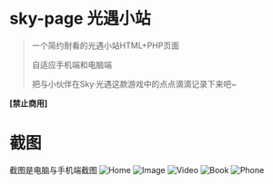 # sky-page 光遇小站

> 一个简约耐看的光遇小站HTML+PHP页面
> 
> 自适应手机端和电脑端
> 
> 把与小伙伴在Sky·光遇这款游戏中的点点滴滴记录下来吧~

**[禁止商用]**


# 截图
截图是电脑与手机端截图
![Home](https://user-images.githubusercontent.com/61397705/218452088-beb23acd-fcee-48ea-8d3e-00fd8ec584fd.jpg)
![Image](https://user-images.githubusercontent.com/61397705/218452166-30507f34-5815-48e1-b6f2-b366fe3d5333.jpg)
![Video](https://user-images.githubusercontent.com/61397705/218452220-a8161efe-198f-4a80-9508-5ed7a02b2e9c.jpg)
![Book](https://user-images.githubusercontent.com/61397705/218452296-0784b3e3-ad30-456f-8fb8-1fa98813dfb7.jpg)
![Phone](https://user-images.githubusercontent.com/61397705/218452251-9a569bf0-2a91-46fc-a885-6c7146487902.jpg)



